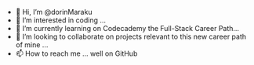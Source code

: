 - 👋 Hi, I’m @dorinMaraku
- 👀 I’m interested in coding ...
- 🌱 I’m currently learning on Codecademy the Full-Stack Career Path...
- 💞️ I’m looking to collaborate on projects relevant to this new career path of mine ...
- 📫 How to reach me ... well on GitHub 

<!---
dorinMaraku/dorinMaraku is a ✨ special ✨ repository because its `README.md` (this file) appears on your GitHub profile.
You can click the Preview link to take a look at your changes.
--->
